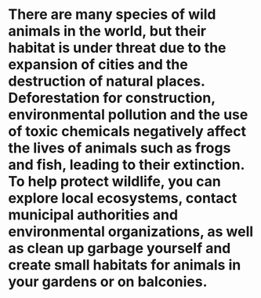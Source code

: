 # There are many species of wild animals in the world, but their habitat is under threat due to the expansion of cities and the destruction of natural places. Deforestation for construction, environmental pollution and the use of toxic chemicals negatively affect the lives of animals such as frogs and fish, leading to their extinction. To help protect wildlife, you can explore local ecosystems, contact municipal authorities and environmental organizations, as well as clean up garbage yourself and create small habitats for animals in your gardens or on balconies.